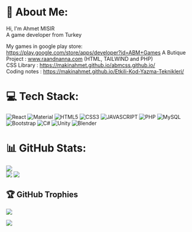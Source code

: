# 💫 About Me:
Hi, I'm Ahmet MISIR<br>
A game developer from Turkey<br>

My games in google play store: https://play.google.com/store/apps/developer?id=ABM+Games
A Butique Project : www.raandnanna.com (HTML, TAILWIND and PHP)<br />
CSS Library : https://makinahmet.github.io/abmcss.github.io/<br />
Coding notes : https://makinahmet.github.io/Etkili-Kod-Yazma-Teknikleri/<br />

# 💻 Tech Stack:
![React](https://img.shields.io/badge/react-%2320232a.svg?style=for-the-badge&logo=react&logoColor=%2361DAFB)
![Material](https://img.shields.io/badge/Material%20UI-007FFF?style=for-the-badge&logo=mui&logoColor=white)
![HTML5](https://img.shields.io/badge/html5-%23E34F26.svg?style=for-the-badge&logo=html5&logoColor=white)
![CSS3](https://img.shields.io/badge/css3-%231572B6.svg?style=for-the-badge&logo=css3&logoColor=white)
![JAVASCRIPT](https://shields.io/badge/JavaScript-F7DF1E?style=for-the-badge&logo=JavaScript&logoColor=black)
![PHP](https://img.shields.io/badge/PHP-777BB4?style=for-the-badge&logo=php&logoColor=white)
![MySQL](https://img.shields.io/badge/mysql-4479A1.svg?style=for-the-badge&logo=mysql&logoColor=white)
![Bootstrap](https://img.shields.io/badge/bootstrap-%238511FA.svg?style=for-the-badge&logo=bootstrap&logoColor=white)
![C#](https://img.shields.io/badge/c%23-%23239120.svg?style=for-the-badge&logo=csharp&logoColor=white)
![Unity](https://img.shields.io/badge/unity-%23000000.svg?style=for-the-badge&logo=unity&logoColor=white)
![Blender](https://img.shields.io/badge/blender-%23F5792A.svg?style=for-the-badge&logo=blender&logoColor=white)



# 📊 GitHub Stats:
![](https://github-readme-stats.vercel.app/api?username=makinahmet&theme=merko&hide_border=false&include_all_commits=false&count_private=false)<br/>
![](https://github-readme-streak-stats.herokuapp.com/?user=makinahmet&theme=merko&hide_border=false)
![](https://github-readme-stats.vercel.app/api/top-langs/?username=makinahmet&theme=merko&hide_border=false&include_all_commits=false&count_private=false&layout=compact)<br/>


## 🏆 GitHub Trophies
![](https://github-profile-trophy.vercel.app/?username=makinahmet&theme=radical&no-frame=false&no-bg=true&margin-w=4)

[![](https://visitcount.itsvg.in/api?id=makinahmet&icon=0&color=0)](https://visitcount.itsvg.in)


